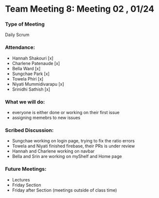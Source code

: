 # Team Meeting 8: Meeting 02 , 01/24

### Type of Meeting
Daily Scrum

### Attendance: 
* Hannah Shakouri [x]
* Charlene Patenaude [x]
* Bella Ward [x]
* Sungchae Park [x]
* Towela Phiri [x]
* Niyati Mummidivarapu [x]
* Srinidhi Sathish [x]


### What we will do:
* everyone is either done or working on their first issue
* assigning memebrs to new issues

### Scribed Discussion:

* Sungchae working on login page, trying to fix the ratio errors
* Towela and Niyati finished firebase, their PRs is under review
* Hannah and Charlene working on navbar
* Bella and Srin are working on myShelf and Home page

### Future Meetings:
* Lectures
* Friday Section
* Friday after Section (meetings outside of class time)
